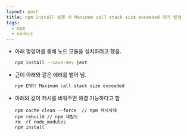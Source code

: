 ```yaml
---
layout: post
title: npm install 실행 시 Maximum call stack size exceeded 에러 발생
tags:
  - npm
  - nodejs
---
```


- 아래 명령어를 통해 노드 모듈을 설치하려고 했음.
  ```bash
  npm install --save-dev jest
  ```
- 근데 아래와 같은 에러를 뱉어 냄.
  ```bash
  npm ERR! Maximum call stack size exceeded
  ```
- 아래와 같이 캐시를 비워주면 해결 가능하다고 함
  ```
  npm cache clean --force  // npm 캐시삭제
  npm rebuild // npm 재빌드
  rm -rf node_modules
  npm install
  ```

